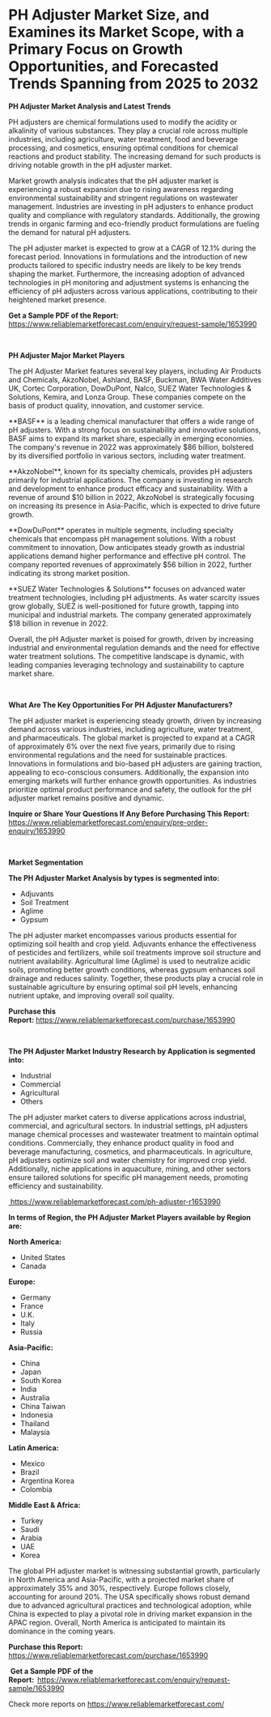 <p><h1>PH Adjuster Market Size, and Examines its Market Scope, with a Primary Focus on Growth Opportunities, and Forecasted Trends Spanning from 2025 to 2032</h1></p><p><strong>PH Adjuster Market Analysis and Latest Trends</strong></p>
<p><p>PH adjusters are chemical formulations used to modify the acidity or alkalinity of various substances. They play a crucial role across multiple industries, including agriculture, water treatment, food and beverage processing, and cosmetics, ensuring optimal conditions for chemical reactions and product stability. The increasing demand for such products is driving notable growth in the pH adjuster market.</p><p>Market growth analysis indicates that the pH adjuster market is experiencing a robust expansion due to rising awareness regarding environmental sustainability and stringent regulations on wastewater management. Industries are investing in pH adjusters to enhance product quality and compliance with regulatory standards. Additionally, the growing trends in organic farming and eco-friendly product formulations are fueling the demand for natural pH adjusters.</p><p>The pH adjuster market is expected to grow at a CAGR of 12.1% during the forecast period. Innovations in formulations and the introduction of new products tailored to specific industry needs are likely to be key trends shaping the market. Furthermore, the increasing adoption of advanced technologies in pH monitoring and adjustment systems is enhancing the efficiency of pH adjusters across various applications, contributing to their heightened market presence.</p></p>
<p><strong>Get a Sample PDF of the Report:&nbsp;</strong> <a href="https://www.reliablemarketforecast.com/enquiry/request-sample/1653990?utm_campaign=3299&utm_medium=2&utm_source=Github&utm_content=ia&utm_term=07032025&utm_id=ph-adjuster">https://www.reliablemarketforecast.com/enquiry/request-sample/1653990</a></p>
<p>&nbsp;</p>
<p><strong>PH Adjuster Major Market Players</strong></p>
<p><p>The pH Adjuster Market features several key players, including Air Products and Chemicals, AkzoNobel, Ashland, BASF, Buckman, BWA Water Additives UK, Cortec Corporation, DowDuPont, Nalco, SUEZ Water Technologies & Solutions, Kemira, and Lonza Group. These companies compete on the basis of product quality, innovation, and customer service.</p><p>**BASF** is a leading chemical manufacturer that offers a wide range of pH adjusters. With a strong focus on sustainability and innovative solutions, BASF aims to expand its market share, especially in emerging economies. The company's revenue in 2022 was approximately $86 billion, bolstered by its diversified portfolio in various sectors, including water treatment.</p><p>**AkzoNobel**, known for its specialty chemicals, provides pH adjusters primarily for industrial applications. The company is investing in research and development to enhance product efficacy and sustainability. With a revenue of around $10 billion in 2022, AkzoNobel is strategically focusing on increasing its presence in Asia-Pacific, which is expected to drive future growth.</p><p>**DowDuPont** operates in multiple segments, including specialty chemicals that encompass pH management solutions. With a robust commitment to innovation, Dow anticipates steady growth as industrial applications demand higher performance and effective pH control. The company reported revenues of approximately $56 billion in 2022, further indicating its strong market position.</p><p>**SUEZ Water Technologies & Solutions** focuses on advanced water treatment technologies, including pH adjustments. As water scarcity issues grow globally, SUEZ is well-positioned for future growth, tapping into municipal and industrial markets. The company generated approximately $18 billion in revenue in 2022.</p><p>Overall, the pH Adjuster market is poised for growth, driven by increasing industrial and environmental regulation demands and the need for effective water treatment solutions. The competitive landscape is dynamic, with leading companies leveraging technology and sustainability to capture market share.</p></p>
<p>&nbsp;</p>
<p><strong>What Are The Key Opportunities For PH Adjuster Manufacturers?</strong></p>
<p><p>The pH adjuster market is experiencing steady growth, driven by increasing demand across various industries, including agriculture, water treatment, and pharmaceuticals. The global market is projected to expand at a CAGR of approximately 6% over the next five years, primarily due to rising environmental regulations and the need for sustainable practices. Innovations in formulations and bio-based pH adjusters are gaining traction, appealing to eco-conscious consumers. Additionally, the expansion into emerging markets will further enhance growth opportunities. As industries prioritize optimal product performance and safety, the outlook for the pH adjuster market remains positive and dynamic.</p></p>
<p><strong>Inquire or Share Your Questions If Any Before Purchasing This Report:</strong> <a href="https://www.reliablemarketforecast.com/enquiry/pre-order-enquiry/1653990?utm_campaign=3299&utm_medium=2&utm_source=Github&utm_content=ia&utm_term=07032025&utm_id=ph-adjuster">https://www.reliablemarketforecast.com/enquiry/pre-order-enquiry/1653990</a></p>
<p>&nbsp;</p>
<p><strong>Market Segmentation</strong></p>
<p><strong>The PH Adjuster Market Analysis by types is segmented into:</strong></p>
<p><ul><li>Adjuvants</li><li>Soil Treatment</li><li>Aglime</li><li>Gypsum</li></ul></p>
<p><p>The pH adjuster market encompasses various products essential for optimizing soil health and crop yield. Adjuvants enhance the effectiveness of pesticides and fertilizers, while soil treatments improve soil structure and nutrient availability. Agricultural lime (Aglime) is used to neutralize acidic soils, promoting better growth conditions, whereas gypsum enhances soil drainage and reduces salinity. Together, these products play a crucial role in sustainable agriculture by ensuring optimal soil pH levels, enhancing nutrient uptake, and improving overall soil quality.</p></p>
<p><strong>Purchase this Report:&nbsp;</strong><a href="https://www.reliablemarketforecast.com/purchase/1653990?utm_campaign=3299&utm_medium=2&utm_source=Github&utm_content=ia&utm_term=07032025&utm_id=ph-adjuster">https://www.reliablemarketforecast.com/purchase/1653990</a></p>
<p>&nbsp;</p>
<p><strong>The PH Adjuster Market Industry Research by Application is segmented into:</strong></p>
<p><ul><li>Industrial</li><li>Commercial</li><li>Agricultural</li><li>Others</li></ul></p>
<p><p>The pH adjuster market caters to diverse applications across industrial, commercial, and agricultural sectors. In industrial settings, pH adjusters manage chemical processes and wastewater treatment to maintain optimal conditions. Commercially, they enhance product quality in food and beverage manufacturing, cosmetics, and pharmaceuticals. In agriculture, pH adjusters optimize soil and water chemistry for improved crop yield. Additionally, niche applications in aquaculture, mining, and other sectors ensure tailored solutions for specific pH management needs, promoting efficiency and sustainability.</p></p>
<p><a href="https://www.reliablemarketforecast.com/ph-adjuster-r1653990?utm_campaign=3299&utm_medium=2&utm_source=Github&utm_content=ia&utm_term=07032025&utm_id=ph-adjuster">&nbsp;https://www.reliablemarketforecast.com/ph-adjuster-r1653990</a></p>
<p><strong>In terms of Region, the PH Adjuster Market Players available by Region are:</strong></p>
<p>
    <p> <strong> North America: </strong>
        <ul>
            <li>United States</li>
            <li>Canada</li>
        </ul>
        </p> 
    <p> <strong> Europe: </strong>
        <ul>
            <li>Germany</li>
            <li>France</li>
            <li>U.K.</li>
            <li>Italy</li>
            <li>Russia</li>
        </ul>
        </p> 
    <p> <strong> Asia-Pacific: </strong>
        <ul>
            <li>China</li>
            <li>Japan</li>
            <li>South Korea</li>
            <li>India</li>
            <li>Australia</li>
            <li>China Taiwan</li>
            <li>Indonesia</li>
            <li>Thailand</li>
            <li>Malaysia</li>
        </ul>
        </p> 
    <p> <strong> Latin America: </strong>
        <ul>
            <li>Mexico</li>
            <li>Brazil</li>
            <li>Argentina Korea</li>
            <li>Colombia</li>
        </ul>
        </p> 
    <p> <strong> Middle East & Africa: </strong>
        <ul>
            <li>Turkey</li>
            <li>Saudi</li>
            <li>Arabia</li>
            <li>UAE</li>
            <li>Korea</li>
        </ul>
    </p>
    </p>
<p><p>The global PH adjuster market is witnessing substantial growth, particularly in North America and Asia-Pacific, with a projected market share of approximately 35% and 30%, respectively. Europe follows closely, accounting for around 20%. The USA specifically shows robust demand due to advanced agricultural practices and technological adoption, while China is expected to play a pivotal role in driving market expansion in the APAC region. Overall, North America is anticipated to maintain its dominance in the coming years.</p></p>
<p><strong>Purchase this Report: </strong><a href="https://www.reliablemarketforecast.com/purchase/1653990?utm_campaign=3299&utm_medium=2&utm_source=Github&utm_content=ia&utm_term=07032025&utm_id=ph-adjuster">https://www.reliablemarketforecast.com/purchase/1653990</a></p>
<p>&nbsp;<strong>Get a Sample PDF of the Report:&nbsp;&nbsp;</strong><a href="https://www.reliablemarketforecast.com/enquiry/request-sample/1653990?utm_campaign=3299&utm_medium=2&utm_source=Github&utm_content=ia&utm_term=07032025&utm_id=ph-adjuster">https://www.reliablemarketforecast.com/enquiry/request-sample/1653990</a></p>
<p><strong></strong></p>
<p>Check more reports on <a href="https://www.reliablemarketforecast.com/?utm_campaign=3299&utm_medium=2&utm_source=Github&utm_content=ia&utm_term=07032025&utm_id=ph-adjuster">https://www.reliablemarketforecast.com/</a></p>
